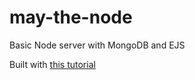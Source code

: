 # may-the-node
Basic Node server with MongoDB and EJS

Built with [this tutorial](https://zellwk.com/blog/crud-express-mongodb/)

